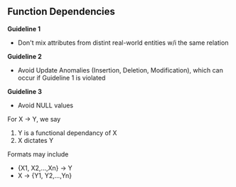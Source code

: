 ## Function Dependencies

__Guideline 1__
* Don't mix attributes from distint real-world entities w/i the same relation
  
__Guideline 2__
* Avoid Update Anomalies (Insertion, Deletion, Modification), which can occur if Guideline 1 is violated

__Guideline 3__
* Avoid NULL values

For X -> Y, we say
1) Y is a functional dependancy of X
2) X dictates Y

Formats may include
* {X1, X2,...,Xn} -> Y
* X -> {Y1, Y2,...,Yn}
